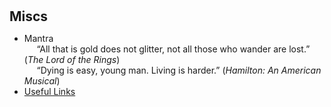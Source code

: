 <h1 id="miscs"></h1>

<h2 style="margin: 0px 0px 10px;">Miscs</h2>

- Mantra  
     &ldquo;All that is gold does not glitter, not all those who wander are lost.&rdquo; (_The Lord of the Rings_)  
     &ldquo;Dying is easy, young man. Living is harder.&rdquo; (_Hamilton: An American Musical_)
- [Useful Links](./useful-links.html)